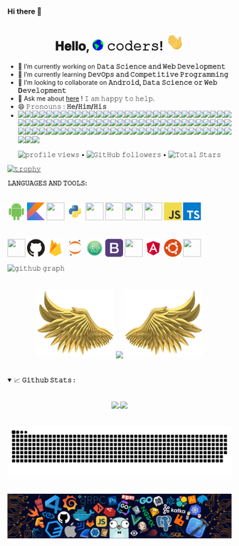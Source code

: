 ### Hi there 👋

<!--
**ps-19/ps-19** is a ✨ _special_ ✨ repository because its `README.md` (this file) appears on your GitHub profile.


Here are some ideas to get you started:
-->

<h1 align="center">
  𝐇𝐞𝐥𝐥𝐨, <a target="_blank">
    <img src="https://github.com/ps-19/ps-19/blob/master/GIF/Earth.gif" width="25px" style="max-width:100%;">
  </a> 𝚌𝚘𝚍𝚎𝚛𝚜! <a target="_blank">
    <img src="https://github.com/ps-19/ps-19/blob/master/GIF/Hi.gif" width="40px" style="max-width:100%;">
  </a>
  
</h1>

- 🔭 I’m currently working on **𝙳𝚊𝚝𝚊 𝚂𝚌𝚒𝚎𝚗𝚌𝚎 𝚊𝚗𝚍 𝚆𝚎𝚋 𝙳𝚎𝚟𝚎𝚕𝚘𝚙𝚖𝚎𝚗𝚝**
- 🌱 I’m currently learning **𝙳𝚎𝚟𝙾𝚙𝚜 𝚊𝚗𝚍 𝙲𝚘𝚖𝚙𝚎𝚝𝚒𝚝𝚒𝚟𝚎 𝙿𝚛𝚘𝚐𝚛𝚊𝚖𝚖𝚒𝚗𝚐**
- 👯 I’m looking to collaborate on **𝙰𝚗𝚍𝚛𝚘𝚒𝚍, 𝙳𝚊𝚝𝚊 𝚂𝚌𝚒𝚎𝚗𝚌𝚎 𝚘𝚛 𝚆𝚎𝚋 D𝚎𝚟𝚎𝚕𝚘𝚙𝚖𝚎𝚗𝚝**
- 💬 Ask me about [here](https://github.com/ps-19/ps-19/issues/3) ! 𝙸 𝚊𝚖 𝚑𝚊𝚙𝚙𝚢 𝚝𝚘 𝚑𝚎𝚕𝚙.
- 😄 𝙿𝚛𝚘𝚗𝚘𝚞𝚗𝚜 : **𝙷𝚎/𝙷𝚒𝚖/𝙷𝚒𝚜** 
- <img src="https://emojis.slackmojis.com/emojis/images/1495224255/2288/christmas_parrot.gif?1495224255" width="30"/><img src="https://emojis.slackmojis.com/emojis/images/1495224255/2288/christmas_parrot.gif?1495224255" width="30"/><img src="https://emojis.slackmojis.com/emojis/images/1495224255/2288/christmas_parrot.gif?1495224255" width="30"/><img src="https://emojis.slackmojis.com/emojis/images/1495224255/2288/christmas_parrot.gif?1495224255" width="30"/><img src="https://emojis.slackmojis.com/emojis/images/1495224255/2288/christmas_parrot.gif?1495224255" width="30"/><img src="https://emojis.slackmojis.com/emojis/images/1495224255/2288/christmas_parrot.gif?1495224255" width="30"/><img src="https://emojis.slackmojis.com/emojis/images/1495224255/2288/christmas_parrot.gif?1495224255" width="30"/><img src="https://emojis.slackmojis.com/emojis/images/1495224255/2288/christmas_parrot.gif?1495224255" width="30"/><img src="https://emojis.slackmojis.com/emojis/images/1495224255/2288/christmas_parrot.gif?1495224255" width="30"/><img src="https://emojis.slackmojis.com/emojis/images/1495224255/2288/christmas_parrot.gif?1495224255" width="30"/><img src="https://emojis.slackmojis.com/emojis/images/1495224255/2288/christmas_parrot.gif?1495224255" width="30"/><img src="https://emojis.slackmojis.com/emojis/images/1495224255/2288/christmas_parrot.gif?1495224255" width="30"/><img src="https://emojis.slackmojis.com/emojis/images/1495224255/2288/christmas_parrot.gif?1495224255" width="30"/><img src="https://emojis.slackmojis.com/emojis/images/1495224255/2288/christmas_parrot.gif?1495224255" width="30"/><img src="https://emojis.slackmojis.com/emojis/images/1495224255/2288/christmas_parrot.gif?1495224255" width="30"/><img src="https://emojis.slackmojis.com/emojis/images/1495224255/2288/christmas_parrot.gif?1495224255" width="30"/><img src="https://emojis.slackmojis.com/emojis/images/1495224255/2288/christmas_parrot.gif?1495224255" width="30"/><img src="https://emojis.slackmojis.com/emojis/images/1495224255/2288/christmas_parrot.gif?1495224255" width="30"/><img src="https://emojis.slackmojis.com/emojis/images/1495224255/2288/christmas_parrot.gif?1495224255" width="30"/><img src="https://emojis.slackmojis.com/emojis/images/1495224255/2288/christmas_parrot.gif?1495224255" width="30"/><img src="https://emojis.slackmojis.com/emojis/images/1495224255/2288/christmas_parrot.gif?1495224255" width="30"/><img src="https://emojis.slackmojis.com/emojis/images/1495224255/2288/christmas_parrot.gif?1495224255" width="30"/><img src="https://emojis.slackmojis.com/emojis/images/1495224255/2288/christmas_parrot.gif?1495224255" width="30"/><img src="https://emojis.slackmojis.com/emojis/images/1495224255/2288/christmas_parrot.gif?1495224255" width="30"/><img src="https://emojis.slackmojis.com/emojis/images/1495224255/2288/christmas_parrot.gif?1495224255" width="30"/><img src="https://emojis.slackmojis.com/emojis/images/1495224255/2288/christmas_parrot.gif?1495224255" width="30"/><img src="https://emojis.slackmojis.com/emojis/images/1495224255/2288/christmas_parrot.gif?1495224255" width="30"/><img src="https://emojis.slackmojis.com/emojis/images/1495224255/2288/christmas_parrot.gif?1495224255" width="30"/><img src="https://emojis.slackmojis.com/emojis/images/1495224255/2288/christmas_parrot.gif?1495224255" width="30"/><img src="https://emojis.slackmojis.com/emojis/images/1495224255/2288/christmas_parrot.gif?1495224255" width="30"/><img src="https://emojis.slackmojis.com/emojis/images/1495224255/2288/christmas_parrot.gif?1495224255" width="30"/><img src="https://emojis.slackmojis.com/emojis/images/1495224255/2288/christmas_parrot.gif?1495224255" width="30"/><img src="https://emojis.slackmojis.com/emojis/images/1495224255/2288/christmas_parrot.gif?1495224255" width="30"/><img src="https://emojis.slackmojis.com/emojis/images/1495224255/2288/christmas_parrot.gif?1495224255" width="30"/><img src="https://emojis.slackmojis.com/emojis/images/1495224255/2288/christmas_parrot.gif?1495224255" width="30"/><img src="https://emojis.slackmojis.com/emojis/images/1495224255/2288/christmas_parrot.gif?1495224255" width="30"/><img src="https://emojis.slackmojis.com/emojis/images/1495224255/2288/christmas_parrot.gif?1495224255" width="30"/><img src="https://emojis.slackmojis.com/emojis/images/1495224255/2288/christmas_parrot.gif?1495224255" width="30"/><img src="https://emojis.slackmojis.com/emojis/images/1495224255/2288/christmas_parrot.gif?1495224255" width="30"/><img src="https://emojis.slackmojis.com/emojis/images/1495224255/2288/christmas_parrot.gif?1495224255" width="30"/><img src="https://emojis.slackmojis.com/emojis/images/1495224255/2288/christmas_parrot.gif?1495224255" width="30"/><img src="https://emojis.slackmojis.com/emojis/images/1495224255/2288/christmas_parrot.gif?1495224255" width="30"/><img src="https://emojis.slackmojis.com/emojis/images/1495224255/2288/christmas_parrot.gif?1495224255" width="30"/><img src="https://emojis.slackmojis.com/emojis/images/1495224255/2288/christmas_parrot.gif?1495224255" width="30"/><img src="https://emojis.slackmojis.com/emojis/images/1495224255/2288/christmas_parrot.gif?1495224255" width="30"/><img src="https://emojis.slackmojis.com/emojis/images/1495224255/2288/christmas_parrot.gif?1495224255" width="30"/><img src="https://emojis.slackmojis.com/emojis/images/1495224255/2288/christmas_parrot.gif?1495224255" width="30"/><img src="https://emojis.slackmojis.com/emojis/images/1495224255/2288/christmas_parrot.gif?1495224255" width="30"/><img src="https://emojis.slackmojis.com/emojis/images/1495224255/2288/christmas_parrot.gif?1495224255" width="30"/><img src="https://emojis.slackmojis.com/emojis/images/1495224255/2288/christmas_parrot.gif?1495224255" width="30"/><img src="https://emojis.slackmojis.com/emojis/images/1495224255/2288/christmas_parrot.gif?1495224255" width="30"/><img src="https://emojis.slackmojis.com/emojis/images/1495224255/2288/christmas_parrot.gif?1495224255" width="30"/><img src="https://emojis.slackmojis.com/emojis/images/1495224255/2288/christmas_parrot.gif?1495224255" width="30"/><img src="https://emojis.slackmojis.com/emojis/images/1495224255/2288/christmas_parrot.gif?1495224255" width="30"/><img src="https://emojis.slackmojis.com/emojis/images/1495224255/2288/christmas_parrot.gif?1495224255" width="30"/><img src="https://emojis.slackmojis.com/emojis/images/1495224255/2288/christmas_parrot.gif?1495224255" width="30"/><img src="https://emojis.slackmojis.com/emojis/images/1495224255/2288/christmas_parrot.gif?1495224255" width="30"/><img src="https://emojis.slackmojis.com/emojis/images/1495224255/2288/christmas_parrot.gif?1495224255" width="30"/><img src="https://emojis.slackmojis.com/emojis/images/1495224255/2288/christmas_parrot.gif?1495224255" width="30"/><img src="https://emojis.slackmojis.com/emojis/images/1495224255/2288/christmas_parrot.gif?1495224255" width="30"/><img src="https://emojis.slackmojis.com/emojis/images/1495224255/2288/christmas_parrot.gif?1495224255" width="30"/><img src="https://emojis.slackmojis.com/emojis/images/1495224255/2288/christmas_parrot.gif?1495224255" width="30"/><img src="https://emojis.slackmojis.com/emojis/images/1495224255/2288/christmas_parrot.gif?1495224255" width="30"/><img src="https://emojis.slackmojis.com/emojis/images/1495224255/2288/christmas_parrot.gif?1495224255" width="30"/><img src="https://emojis.slackmojis.com/emojis/images/1495224255/2288/christmas_parrot.gif?1495224255" width="30"/><img src="https://emojis.slackmojis.com/emojis/images/1495224255/2288/christmas_parrot.gif?1495224255" width="30"/><img src="https://emojis.slackmojis.com/emojis/images/1495224255/2288/christmas_parrot.gif?1495224255" width="30"/><img src="https://emojis.slackmojis.com/emojis/images/1495224255/2288/christmas_parrot.gif?1495224255" width="30"/><img src="https://emojis.slackmojis.com/emojis/images/1495224255/2288/christmas_parrot.gif?1495224255" width="30"/><img src="https://emojis.slackmojis.com/emojis/images/1495224255/2288/christmas_parrot.gif?1495224255" width="30"/><img src="https://emojis.slackmojis.com/emojis/images/1495224255/2288/christmas_parrot.gif?1495224255" width="30"/><img src="https://emojis.slackmojis.com/emojis/images/1495224255/2288/christmas_parrot.gif?1495224255" width="30"/><img src="https://emojis.slackmojis.com/emojis/images/1495224255/2288/christmas_parrot.gif?1495224255" width="30"/><img src="https://emojis.slackmojis.com/emojis/images/1495224255/2288/christmas_parrot.gif?1495224255" width="30"/><img src="https://emojis.slackmojis.com/emojis/images/1495224255/2288/christmas_parrot.gif?1495224255" width="30"/><img src="https://emojis.slackmojis.com/emojis/images/1495224255/2288/christmas_parrot.gif?1495224255" width="30"/><img src="https://emojis.slackmojis.com/emojis/images/1495224255/2288/christmas_parrot.gif?1495224255" width="30"/><img src="https://emojis.slackmojis.com/emojis/images/1495224255/2288/christmas_parrot.gif?1495224255" width="30"/><img src="https://emojis.slackmojis.com/emojis/images/1495224255/2288/christmas_parrot.gif?1495224255" width="30"/><img src="https://emojis.slackmojis.com/emojis/images/1495224255/2288/christmas_parrot.gif?1495224255" width="30"/><img src="https://emojis.slackmojis.com/emojis/images/1495224255/2288/christmas_parrot.gif?1495224255" width="30"/><img src="https://emojis.slackmojis.com/emojis/images/1495224255/2288/christmas_parrot.gif?1495224255" width="30"/><img src="https://emojis.slackmojis.com/emojis/images/1495224255/2288/christmas_parrot.gif?1495224255" width="30"/><img src="https://emojis.slackmojis.com/emojis/images/1495224255/2288/christmas_parrot.gif?1495224255" width="30"/><img src="https://emojis.slackmojis.com/emojis/images/1495224255/2288/christmas_parrot.gif?1495224255" width="30"/><img src="https://emojis.slackmojis.com/emojis/images/1495224255/2288/christmas_parrot.gif?1495224255" width="30"/><img src="https://emojis.slackmojis.com/emojis/images/1495224255/2288/christmas_parrot.gif?1495224255" width="30"/><img src="https://emojis.slackmojis.com/emojis/images/1495224255/2288/christmas_parrot.gif?1495224255" width="30"/><img src="https://emojis.slackmojis.com/emojis/images/1495224255/2288/christmas_parrot.gif?1495224255" width="30"/><img src="https://emojis.slackmojis.com/emojis/images/1495224255/2288/christmas_parrot.gif?1495224255" width="30"/><img src="https://emojis.slackmojis.com/emojis/images/1495224255/2288/christmas_parrot.gif?1495224255" width="30"/><img src="https://emojis.slackmojis.com/emojis/images/1495224255/2288/christmas_parrot.gif?1495224255" width="30"/><img src="https://emojis.slackmojis.com/emojis/images/1495224255/2288/christmas_parrot.gif?1495224255" width="30"/>


<p align="center">
  <img src="https://gpvc.arturio.dev/ps-19" alt="𝚙𝚛𝚘𝚏𝚒𝚕𝚎 𝚟𝚒𝚎𝚠𝚜"> •  
<!--   <img alt = "profile views" src="https://komarev.com/ghpvc/?username=JayantGoel001&style=flat&color=brightgreen"> •    -->
  <img alt="𝙶𝚒𝚝𝙷𝚞𝚋 𝚏𝚘𝚕𝚕𝚘𝚠𝚎𝚛𝚜" src="https://img.shields.io/github/followers/ps-19?label=Followers&style=social"> •   
  <img src="https://img.shields.io/github/stars/ps-19?label=Stars" alt="𝚃𝚘𝚝𝚊𝚕 𝚂𝚝𝚊𝚛𝚜">
</p>

[![𝚝𝚛𝚘𝚙𝚑𝚢](https://github-profile-trophy.vercel.app/?username=ps-19&column=8&margin-w=15&margin-h=15&no-bg=true&no-frame=true&theme=juicyfresh)](https://github.com/ps-19)

**𝙻𝙰𝙽𝙶𝚄𝙰𝙶𝙴𝚂 𝙰𝙽𝙳 𝚃𝙾𝙾𝙻𝚂:**  
<br/>
<br/>
<code><img height="40" width="40" src="https://raw.githubusercontent.com/github/explore/80688e429a7d4ef2fca1e82350fe8e3517d3494d/topics/android/android.png"></code>
<code><img height="40" width="40" src="https://raw.githubusercontent.com/github/explore/80688e429a7d4ef2fca1e82350fe8e3517d3494d/topics/kotlin/kotlin.png"></code>
<code><img height="40" width="40" src="https://images.vexels.com/media/users/3/166401/isolated/preview/b82aa7ac3f736dd78570dd3fa3fa9e24-java-programming-language-icon-by-vexels.png"></code>
<code><img height="40" width="40" src="https://raw.githubusercontent.com/github/explore/80688e429a7d4ef2fca1e82350fe8e3517d3494d/topics/python/python.png"></code>
<code><img height="40" width="40" src="https://www.naveedashfaq.me/img/c++.png"></code>
<code><img height="40" width="40" src="https://cdn.iconscout.com/icon/free/png-512/c-programming-569564.png"></code>
<code><img height="40" width="40" src="https://www.flaticon.com/svg/static/icons/svg/1216/1216733.svg"></code>
<code><img height="40" width="40" src="https://cdn.iconscout.com/icon/free/png-256/css-131-722685.png"></code>
<code><img height="40" width="40" src="https://raw.githubusercontent.com/github/explore/80688e429a7d4ef2fca1e82350fe8e3517d3494d/topics/javascript/javascript.png"></code>
<code><img height="40" width="40" src="https://raw.githubusercontent.com/github/explore/80688e429a7d4ef2fca1e82350fe8e3517d3494d/topics/typescript/typescript.png"></code>
# 
<code><img height="40" width="40" src="https://upload.wikimedia.org/wikipedia/commons/thumb/3/3f/Git_icon.svg/1024px-Git_icon.svg.png"></code>
<code><img height="40" width="40" src="https://raw.githubusercontent.com/github/explore/80688e429a7d4ef2fca1e82350fe8e3517d3494d/topics/github-api/github-api.png"></code>
<code><img height="40" width="40" src="https://raw.githubusercontent.com/github/explore/80688e429a7d4ef2fca1e82350fe8e3517d3494d/topics/firebase/firebase.png"></code>
<code><img height="40" width="40" src="https://raw.githubusercontent.com/github/explore/80688e429a7d4ef2fca1e82350fe8e3517d3494d/topics/jupyter-notebook/jupyter-notebook.png"></code>
<code><img height="40" width="40" src="https://raw.githubusercontent.com/github/explore/80688e429a7d4ef2fca1e82350fe8e3517d3494d/topics/atom/atom.png"></code>
<code><img height="40" width="40" src="https://raw.githubusercontent.com/github/explore/80688e429a7d4ef2fca1e82350fe8e3517d3494d/topics/bootstrap/bootstrap.png"></code>
<code><img height="40" width="40" src="https://encrypted-tbn0.gstatic.com/images?q=tbn:ANd9GcRT1PKsfJXnxOqnTRiIZ8VcdJDYBXD-qZnnpw&usqp=CAU"></code>
<code><img height="40" width="40" src="https://raw.githubusercontent.com/github/explore/80688e429a7d4ef2fca1e82350fe8e3517d3494d/topics/angular/angular.png"></code>
<code><img height="40" width="40" src="https://raw.githubusercontent.com/github/explore/80688e429a7d4ef2fca1e82350fe8e3517d3494d/topics/ubuntu/ubuntu.png"></code>
<code><img height="40" width="40" src="https://cdn.iconscout.com/icon/free/png-512/mongodb-3-1175138.png"></code>
<br/>


![𝚐𝚒𝚝𝚑𝚞𝚋 𝚐𝚛𝚊𝚙𝚑](https://activity-graph.herokuapp.com/graph?username=ps-19&theme=react-dark&hide_border=true&area=true)

#

<p align="center">
  <a>
    <img height="150" width="175" src="https://github.com/ps-19/ps-19/blob/master/PNG/left.png" alt="">
    <img align="center" src="https://github-readme-streak-stats.herokuapp.com/?user=ps-19&theme=dark&hide_border=true"/>
    <img height="150" width="175" src="https://github.com/ps-19/ps-19/blob/master/PNG/right.png">
  </a>
</p>

#

<details open="">
<summary>
  <g-emoji class="g-emoji" alias="chart_with_upwards_trend" fallback-src="https://github.githubassets.com/images/icons/emoji/unicode/1f4c8.png">📈</g-emoji>
  <strong>𝙶𝚒𝚝𝚑𝚞𝚋 𝚂𝚝𝚊𝚝𝚜 : </strong>
</summary>
<br>

<p align="center">
  <a href="https://github.com/ps-19">
    <img align="center" src="https://github-readme-stats.vercel.app/api?username=ps-19&show_icons=true&hide_border=true&title_color=94b4a4&amp&icon_color=FFFFFF&amp&text_color=FFFFFF&amp&bg_color=000000&count_private=true&include_all_commits=true"/>
  </a>
  <a href="https://github.com/ps-19">
    <img align="center" height="195px" src="https://github-readme-stats.vercel.app/api/top-langs/?username=ps-19&text_color=FFFFFF&bg_color=000000&title_color=94b4a4&langs_count=15&layout=compact&hide_border=true" />
  </a>
</p>
</details>

#
#

![𝙶𝚒𝚝𝚑𝚞𝚋 𝙲𝚘𝚗𝚝𝚛𝚒𝚋𝚞𝚝𝚒𝚘𝚗 𝙶𝚛𝚊𝚙𝚑](https://github.com/ps-19/ps-19/blob/main/game.svg)

#
#



![footer](https://github.com/ps-19/ps-19/blob/master/PNG/footer.png)
